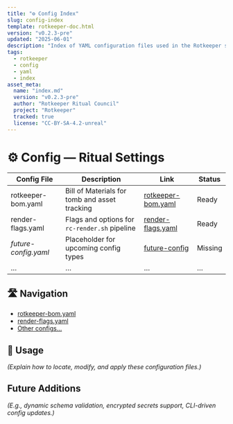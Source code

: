 ```yaml
---
title: "⚙️ Config Index"
slug: config-index
template: rotkeeper-doc.html
version: "v0.2.3-pre"
updated: "2025-06-01"
description: "Index of YAML configuration files used in the Rotkeeper system."
tags:
  - rotkeeper
  - config
  - yaml
  - index
asset_meta:
  name: "index.md"
  version: "v0.2.3-pre"
  author: "Rotkeeper Ritual Council"
  project: "Rotkeeper"
  tracked: true
  license: "CC-BY-SA-4.2-unreal"
---
```


# ⚙️ Config — Ritual Settings

<!-- The council’s repertoire of configuration relics -->

| Config File             | Description                                    | Link                                          | Status   |
|-------------------------|------------------------------------------------|-----------------------------------------------|----------|
| rotkeeper-bom.yaml      | Bill of Materials for tomb and asset tracking  | [rotkeeper-bom.yaml](rotkeeper-bom.md) | Ready    |
| render-flags.yaml       | Flags and options for `rc-render.sh` pipeline  | [render-flags.yaml](render-flags.md)  | Ready    |
| <em>future-config.yaml</em> | Placeholder for upcoming config types           | [future-config](future-config.md)    | Missing  |
| …                       | …                                              | …                                             | …        |

## 🛣️ Navigation

<!-- Quick nav to config -->
- [rotkeeper-bom.yaml](rotkeeper-bom.md)
- [render-flags.yaml](render-flags.md)
- [Other configs…](index.md)

## 🧭 Usage

*(Explain how to locate, modify, and apply these configuration files.)*

## Future Additions

*(E.g., dynamic schema validation, encrypted secrets support, CLI-driven config updates.)*
